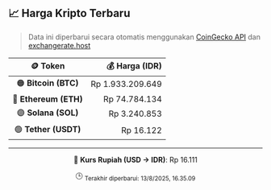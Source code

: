 

<!-- HARGA_KRIPTO -->
## 📈 Harga Kripto Terbaru

> Data ini diperbarui secara otomatis menggunakan [CoinGecko API](https://www.coingecko.com/) dan [exchangerate.host](https://exchangerate.host/)

<div align="center">

| 🪙 Token | 💰 Harga (IDR) |
|:------:|---------------:|
| 🟠 **Bitcoin (BTC)**   | Rp 1.933.209.649 |
| 🔵 **Ethereum (ETH)**  | Rp 74.784.134 |
| 🟣 **Solana (SOL)**    | Rp 3.240.853 |
| 🟢 **Tether (USDT)**   | Rp 16.122 |

---

💱 **Kurs Rupiah (USD → IDR)**: Rp 16.111

🕒 <sub>Terakhir diperbarui: 13/8/2025, 16.35.09</sub>

</div>
<!-- /HARGA_KRIPTO -->